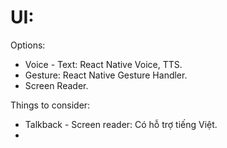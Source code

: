 # UI:

Options:

- Voice - Text: React Native Voice, TTS.
- Gesture: React Native Gesture Handler.
- Screen Reader.

Things to consider:

- Talkback - Screen reader: Có hỗ trợ tiếng Việt.
- 